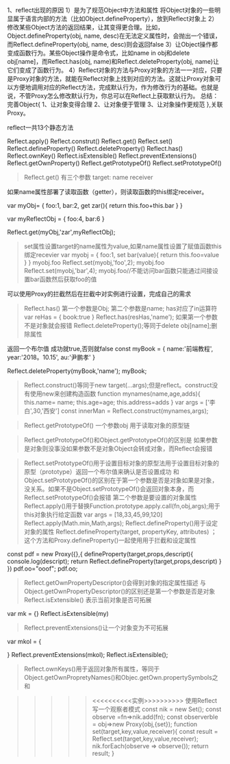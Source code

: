 1、reflect出现的原因
1）是为了规范Object中方法和属性
将Object对象的一些明显属于语言内部的方法（比如Object.defineProperty），放到Reflect对象上
2）修改某些Object方法的返回结果，让其变得更合理。比如，Object.defineProperty(obj, name, desc)在无法定义属性时，会抛出一个错误，而Reflect.defineProperty(obj, name, desc)则会返回false
3）让Object操作都变成函数行为。某些Object操作是命令式，比如name in obj和delete obj[name]，而Reflect.has(obj, name)和Reflect.deleteProperty(obj, name)让它们变成了函数行为。
4）Reflect对象的方法与Proxy对象的方法一一对应，只要是Proxy对象的方法，就能在Reflect对象上找到对应的方法。这就让Proxy对象可以方便地调用对应的Reflect方法，完成默认行为，作为修改行为的基础。也就是说，不管Proxy怎么修改默认行为，你总可以在Reflect上获取默认行为。
总结：完善Object{
    1、让对象变得合理
    2、让对象便于管理
    3、让对象操作更规范
},关联Proxy。

reflect一共13个静态方法

Reflect.apply()
Reflect.construt()
Reflect.get()
Reflect.set()
Reflect.defineProperty()
Reflect.deleteProperty()
Reflect.has()
Reflect.ownKey()
Reflect.isExtensible()
Reflect.preventExtensions()
Reflect.getOwnProperty()
Reflect.getPrototypeOf()
Reflect.setPrototypeOf()

>Reflect.get()
有三个参数
target:
name
receiver

如果name属性部署了读取函数（getter），则读取函数的this绑定receiver。

var myObj= {
    foo:1,
    bar:2,
    get zar(){
        return this.foo+this.bar
    }
}

var myReflectObj = {
    foo:4,
    bar:6
}

Reflect.get(myObj,'zar',myReflectObj);

>set属性设置target的name属性为value,如果name属性设置了赋值函数this绑定recevier
var myobj = {
    foo:1,
    set bar(value){
        return this.foo=value
    }
}
myobj.foo
Reflect.set(myobj,'foo',2);
myobj.foo
Reflect.set(myobj,'bar',4);
myobj.foo//不能访问bar函数只能通过间接设置bar函数然后获取foo的值

可以使用Proxy的拦截然后在拦截中对实例进行设置，完成自己的需求
>Reflect.has()
第一个参数是Obj;
第二个参数是name;
has对应了in运算符
var reHas = {
    book:true
}
Reflect.has(resHas,'name');
如果第一个参数不是对象就会报错
>Reflect.deleteProperty();等同于delete obj[name];删除属性

返回一个布尔值
成功就true,否则就false
const myBook = {
    name:'前端教程',
    year:'2018。10.15',
    au:'尹鹏孝'
}

Reflect.deleteProperty(myBook,'name');
myBook;
>Reflect.construct()等同于new target(...args);但是reflect。construct没有使用new来创建构造函数
function mynames(name,age,adds){
    this.name= name;
    this.age=age;
    this.address=adds
}
var args = ['李白',30,'西安']
const innerMan = Reflect.construct(mynames,args);

>Reflect.getPrototypeOf()
一个参数obj
用于读取对象的原型链

>Reflect.getPrototypeOf()和Object.getPrototypeOf()的区别是
如果参数是对象则没事没如果参数不是对象Object会转成对象，而Reflect会报错

>Reflect.setPrototypeOf()用于设置目标对象的原型法用于设置目标对象的原型（prototype）返回一个布尔值来确认是否设置成功
和Object.setPrototypeOf()的区别在于第一个参数是否是对象如果是对象，没关系。如果不是Object.setPrototypeOf()会返回对象本身，而Reflect.setPrototypeOf()会报错
第二个参数是要设置的对象属性
>Reflect.apply()用于替换Function.prototype.apply.call(fn,obj,args);用于this对象执行给定函数
var args = [18,33,45,99,120]
Reflect.apply(Math.min,Math,args);
>Reflect.defineProperty()用于设定对象的属性
Reflect.defineProperty(target, propertyKey, attributes) ；
这个方法和Proxy.defineProperty()一起使用用于拦截和设定属性

const pdf = new Proxy({},{
    defineProperty(target,props,descript){
        console.log(descript);
        return Reflect.defineProperty(target,props,descript)
    }
})
pdf.oo="ooof";
pdf.oo;

>Reflect.getOwnPropertyDescriptor()会得到对象的指定属性描述
与Object.getOwnPropertyDescriptor()的区别还是第一个参数是否是对象
>Reflect.isExtensible()
表示当前对象是否可拓展

var mk = {}
Reflect.isExtensible(my)
>Reflect.preventExtensions()让一个对象变为不可拓展

var mkol = {

}
Reflect.preventExtensions(mkol);
Reflect.isExtensible();

>Reflect.ownKeys()用于返回对象所有属性，等同于Object.getOwnPropretyNames()和Objec.getOwn.propertySymbols之和

>>>>><<<<<<<<<<实例>>>>>>>>>>
使用Reflect写一个观察者模式
const nik = new Set();
const observe =fn=>nik.add(fn);
const observerble = obj=>new Proxy(obj,{set});
function set(target,key,value,receiver){
    const result = Reflect.set(target,key,value,receiver);
    nik.forEach(observe => observe());
    return result;
}












